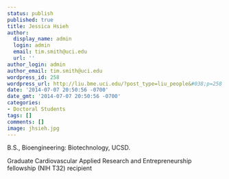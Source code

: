 ```yaml
---
status: publish
published: true
title: Jessica Hsieh
author:
  display_name: admin
  login: admin
  email: tim.smith@uci.edu
  url: ''
author_login: admin
author_email: tim.smith@uci.edu
wordpress_id: 258
wordpress_url: http://liu.bme.uci.edu/?post_type=liu_people&#038;p=258
date: '2014-07-07 20:50:56 -0700'
date_gmt: '2014-07-07 20:50:56 -0700'
categories:
- Doctoral Students
tags: []
comments: []
image: jhsieh.jpg
---
```

<p>B.S., Bioengineering: Biotechnology, UCSD.</p>
<p>Graduate Cardiovascular Applied Research and Entrepreneurship fellowship&nbsp;(NIH T32) recipient</p>
